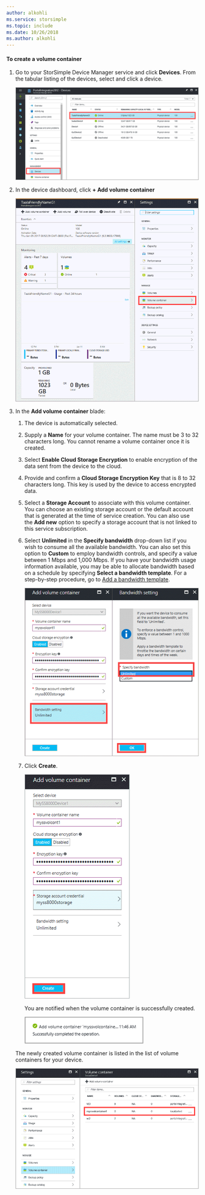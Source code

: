 ```yaml
---
author: alkohli
ms.service: storsimple
ms.topic: include
ms.date: 10/26/2018
ms.author: alkohli
---
```


#### To create a volume container
1. Go to your StorSimple Device Manager service and click **Devices**. From the tabular listing of the devices, select and click a device. 

    ![Volume container blade](./media/storsimple-8000-create-volume-container/createvolumecontainer1.png)

2. In the device dashboard, click **+ Add volume container**

    ![Volume container blade 2](./media/storsimple-8000-create-volume-container/createvolumecontainer2.png)

3. In the **Add volume container** blade:
   
   1. The device is automatically selected.
   2. Supply a **Name** for your volume container. The name must be 3 to 32 characters long. You cannot rename a volume container once it is created.
   3. Select **Enable Cloud Storage Encryption** to enable encryption of the data sent from the device to the cloud.
   4. Provide and confirm a **Cloud Storage Encryption Key** that is 8 to 32 characters long. This key is used by the device to access encrypted data.
   5. Select a **Storage Account** to associate with this volume container. You can choose an existing storage account or the default account that is generated at the time of service creation. You can also use the **Add new** option to specify a storage account that is not linked to this service subscription.
   6. Select **Unlimited** in the **Specify bandwidth** drop-down list if you wish to consume all the available bandwidth. You can also set this option to **Custom** to employ bandwidth controls, and specify a value between 1 Mbps and 1,000 Mbps.
      If you have your bandwidth usage information available, you may be able to allocate bandwidth based on a schedule by specifying **Select a bandwidth template**. For a step-by-step procedure, go to [Add a bandwidth template](../articles/storsimple/storsimple-8000-manage-bandwidth-templates.md#add-a-bandwidth-template).

      ![Volume container blade 3](./media/storsimple-8000-create-volume-container/createvolumecontainer6b.png)
   7. Click **Create**.

        ![Volume container blade 4](./media/storsimple-8000-create-volume-container/createvolumecontainer6.png)
   
       You are notified when the volume container is successfully created.

       ![Volume container creation notification](./media/storsimple-8000-create-volume-container/createvolumecontainer8.png)

   The newly created volume container is listed in the list of volume containers for your device.

   ![Add volume container blade](./media/storsimple-8000-create-volume-container/createvolumecontainer9.png)



